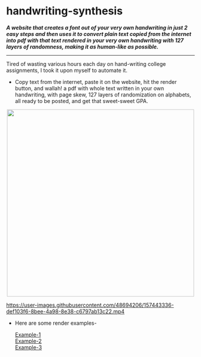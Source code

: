 # handwriting-synthesis
***A website that creates a font out of your very own handwriting in just 2 easy steps and then uses it to convert plain text copied from the internet into pdf with that text rendered in your very own handwriting with 127 layers of randomness, making it as human-like as possible.***

---

Tired of wasting various hours each day on hand-writing college assignments, I took it upon myself to automate it.

- Copy text from the internet, paste it on the website, hit the render button, and wallah! a pdf with whole text written in your own handwriting, with page skew, 127 layers of randomization on alphabets, all ready to be posted, and get that sweet-sweet GPA. 

<p align='center'>
<img src="https://user-images.githubusercontent.com/48694206/157441231-f92f8671-0b2e-4901-b632-6dcacefc93f4.jpg" width="500" >
</p>
 


https://user-images.githubusercontent.com/48694206/157443336-def103f6-8bee-4a98-8e38-c6797ab13c22.mp4



- Here are some render examples-

    [Example-1](https://drive.google.com/file/d/1kDrWgMhE8A53VitDV42wTZRpXbhvi-xX/view) <br>
    [Example-2](https://drive.google.com/file/d/1vL818tnxtlHk6Y2zo9V0y3PMVQdFBGja/view) <br>
    [Example-3](https://drive.google.com/file/d/1keaWDtm79kHc8evONuCXuACC-7M0V7dK/view) <br>




